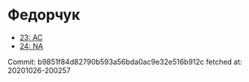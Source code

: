 # Федорчук
- [23: AC](23.md)
- [24: NA](24.md)

Commit: b9851f84d82790b593a56bda0ac9e32e516b912c
 fetched at: 20201026-200257
